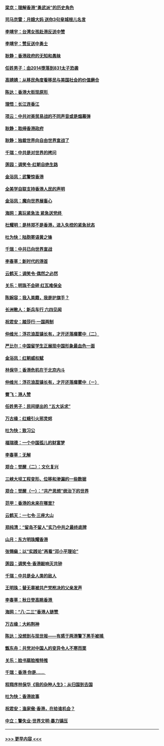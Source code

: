 #### [梁京：理解香港“勇武派”的历史角色](../pages/nsc993/n11498006.md?t=09040911) 
#### [司马京雷：月娥大妈  送你3句皇城根儿名言](../pages/nsc993/n11497885.md?t=09040911) 
#### [李靖宇：台湾女孩赴港反送中赞](../pages/nsc993/n11497721.md?t=09040911) 
#### [李靖宇：赞反送中勇士](../pages/nsc993/n11497452.md?t=09040911) 
#### [耿静：香港政府的无知和愚昧](../pages/nsc993/n11494238.md?t=09040911) 
#### [任姓男子：由2014堕落到831太子恐袭](../pages/nsc993/n11496683.md?t=09040911) 
#### [高婧婧：从移民角度看移民与美国社会的价值磨合](../pages/nsc993/n11495757.md?t=09040911) 
#### [陈达：香港大街现原形 ](../pages/nsc993/n11495441.md?t=09040911) 
#### [理悟：长江连香江](../pages/nsc993/n11495377.md?t=09040911) 
#### [项云：中共对美贸易战的不同声音或是烟幕弹](../pages/nsc993/n11494929.md?t=09040911) 
#### [耿静：取缔香港政府](../pages/nsc993/n11494218.md?t=09040911) 
#### [耿静：独裁世界向自由世界宣战了](../pages/nsc993/n11494190.md?t=09040911) 
#### [千瑞：中共是对世界的拷问](../pages/nsc993/n11493021.md?t=09040911) 
#### [莲园：调笑令‧红朝自绝生路](../pages/nsc993/n11493011.md?t=09040911) 
#### [金浴凤：武警惊香港](../pages/nsc993/n11492994.md?t=09040911) 
#### [全美学自联支持香港人民的声明](../pages/nsc993/n11492630.md?t=09040911) 
#### [金浴凤：魔向世界展畜心](../pages/nsc993/n11492599.md?t=09040911) 
#### [海网：真玩紧急法 紧急送党终 ](../pages/nsc993/n11492535.md?t=09040911) 
#### [杜耀明：是林郑不是香港，进入失控的紧急状态](../pages/nsc993/n11491420.md?t=09040911) 
#### [吐为快：陆胞寄语黄之锋](../pages/nsc993/n11491117.md?t=09040911) 
#### [千瑞：中共已向世界宣战](../pages/nsc993/n11490123.md?t=09040911) 
#### [李春草：新时代的港首](../pages/nsc993/n11489864.md?t=09040911) 
#### [云鹤天：调笑令·偶然之必然](../pages/nsc993/n11489701.md?t=09040911) 
#### [关乐：明珠不会碎 红瓦难保全](../pages/nsc993/n11489647.md?t=09040911) 
#### [陈婉容：我入美籍，我是护旗手？](../pages/nsc993/n11487908.md?t=09040911) 
#### [长洲散人：新兵车行 六四见闻](../pages/nsc993/n11487729.md?t=09040911) 
#### [祝君安：踏莎行‧一国两制](../pages/nsc993/n11487699.md?t=09040911) 
#### [仲维光：浮花浪蕊镇长有，才开还落瘴雾中（二）](../pages/nsc993/n11483286.md?t=09040911) 
#### [严比尔：中国留学生正展现中国形象最血色一面](../pages/nsc993/n11485145.md?t=09040911) 
#### [金浴凤：红朝威权赋](../pages/nsc993/n11485191.md?t=09040911) 
#### [林保华：香港危机在于北京内斗](../pages/nsc993/n11484593.md?t=09040911) 
#### [仲维光：浮花浪蕊镇长有，才开还落瘴雾中（ㄧ）](../pages/nsc993/n11483259.md?t=09040911) 
#### [霄飞：港人赞](../pages/nsc993/n11482957.md?t=09040911) 
#### [任姓男子：民间提出的 “五大诉求”](../pages/nsc993/n11482897.md?t=09040911) 
#### [万古缘：红蛾引火邪灵烬](../pages/nsc993/n11482886.md?t=09040911) 
#### [吐为快：致习公](../pages/nsc993/n11482867.md?t=09040911) 
#### [福瑞德：一个中国孤儿的财富梦](../pages/nsc993/n11482817.md?t=09040911) 
#### [李春草：无解](../pages/nsc993/n11482791.md?t=09040911) 
#### [郑合：觉醒（二）：文化复兴](../pages/nsc993/n11478025.md?t=09040911) 
#### [三峡大坝工程变形、位移和渗漏的一些数据](../pages/nsc993/n11478232.md?t=09040911) 
#### [郑合：觉醒（一）：“共产思想”统治下的世界](../pages/nsc993/n11477663.md?t=09040911) 
#### [范甲：香港的未来在哪里?](../pages/nsc993/n11477249.md?t=09040911) 
#### [云鹤天：一七令·三座大山](../pages/nsc993/n11477192.md?t=09040911) 
#### [郑纯清：“留岛不留人”实乃中共之最终底牌](../pages/nsc993/n11476160.md?t=09040911) 
#### [山月：东方明珠耀香港](../pages/nsc993/n11476077.md?t=09040911) 
#### [张翎燊：以“实践论”再看“邓小平理论”](../pages/nsc993/n11475733.md?t=09040911) 
#### [莲园：调笑令‧香港敲响灭共钟](../pages/nsc993/n11475723.md?t=09040911) 
#### [千瑞：中共是全人类的敌人](../pages/nsc993/n11475329.md?t=09040911) 
#### [王明珠：替无辜被共产党枪决的父亲发声](../pages/nsc993/n11474570.md?t=09040911) 
#### [李春草：秋日登高眺香港 ](../pages/nsc993/n11474491.md?t=09040911) 
#### [海网：“八·二三”香港人链赞 ](../pages/nsc993/n11474538.md?t=09040911) 
#### [万古缘：大屿荆神](../pages/nsc993/n11474401.md?t=09040911) 
#### [陈达：没想到与现世报——有感于两港警下黑手被捕 ](../pages/nsc993/n11472557.md?t=09040911) 
#### [甑东舟：共党对中国人的变异令人不寒而栗](../pages/nsc993/n11472496.md?t=09040911) 
#### [关乐：脸书扇脸推特推](../pages/nsc993/n11472488.md?t=09040911) 
#### [千瑞：香港  你是…… ](../pages/nsc993/n11472459.md?t=09040911) 
#### [程翔序林保华《我的杂种人生》：从归国到去国](../pages/nsc993/n11472369.md?t=09040911) 
#### [吐为快：香港故事](../pages/nsc993/n11471931.md?t=09040911) 
#### [祝君安：渔家傲‧香港，在给谁机会？](../pages/nsc993/n11469718.md?t=09040911) 
#### [中立：警失业‧世界文明‧暴力镇压](../pages/nsc993/n11467566.md?t=09040911) 

----
#### [ >>> 更早内容 <<< ](../indexes/nsc993-earlier.md)
